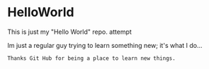 # HelloWorld

This is just my "Hello World" repo. attempt

  Im just a regular guy trying to learn something new; it's what I do...

    Thanks Git Hub for being a place to learn new things. 
